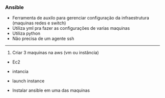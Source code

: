 ### Ansible

- Ferramenta de auxilo para gerenciar configuração da infraestrutura (maquinas redes e switch)
- Utiliza yml pra fazer as configurações de varias maquinas 
- Utiliza python
- Não precisa de um agente ssh

-----

1) Criar 3 maquinas na aws (vm ou instãncia)
- Ec2 
- intancia 
- launch instance

- Instalar ansible em uma das maquinas
